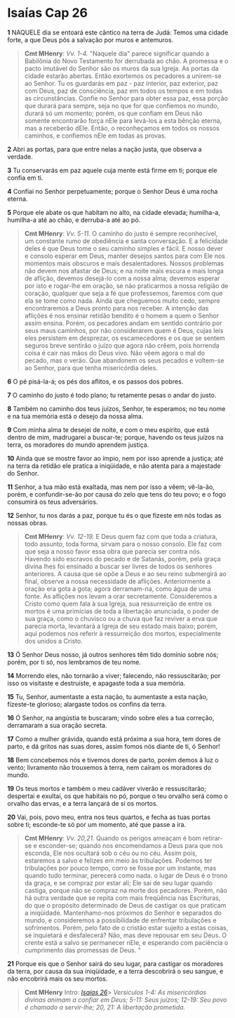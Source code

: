 # Isaías Cap 26

**1** 	NAQUELE dia se entoará este cântico na terra de Judá: Temos uma cidade forte, a que Deus pôs a salvação por muros e antemuros.

> **Cmt MHenry**: *Vv. 1-4.* "Naquele dia" parece significar quando a Babilônia do Novo Testamento for derrubada ao chão. A promessa e o pacto imutável do Senhor são os muros da sua Igreja. As portas da cidade estarão abertas. Então exortemos os pecadores a unirem-se ao Senhor. Tu os guardarás em paz - paz interior, paz exterior, paz com Deus, paz de consciência, paz em todos os tempos e em todas as circunstâncias. Confie no Senhor para obter essa paz, essa porção que durará para sempre, seja no que for que confiemos no mundo, durará só um momento; porém, os que confiam em Deus não somente encontrarão força nEle para levá-los a esta bênção eterna, mas a receberão dEle. Então, o reconheçamos em todos os nossos caminhos, e confiemos nEle em todas as provas.

**2** 	Abri as portas, para que entre nelas a nação justa, que observa a verdade.

**3** 	Tu conservarás em paz aquele cuja mente está firme em ti; porque ele confia em ti.

**4** 	Confiai no Senhor perpetuamente; porque o Senhor Deus é uma rocha eterna.

**5** 	Porque ele abate os que habitam no alto, na cidade elevada; humilha-a, humilha-a até ao chão, e derruba-a até ao pó.

> **Cmt MHenry**: *Vv. 5-11.* O caminho do justo é sempre reconhecível, um constante rumo de obediência e santa conversação. E a felicidade deles é que Deus tome o seu caminho simples e fácil. E nosso dever e consolo esperar em Deus, manter desejos santos para com Ele nos momentos mais obscuros e mais desalentadores. Nossos problemas não devem nos afastar de Deus; e na noite mais escura e mais longa de aflição, devemos desejá-lo com a nossa alma; devemos esperar por isto e rogar-lhe em oração, se não praticarmos a nossa religião de coração, qualquer que seja a fé que professemos, faremos com que ela se tome como nada. Ainda que cheguemos muito cedo, sempre encontraremos a Deus pronto para nos receber. A intenção das aflições é nos ensinar retidão bendito é o homem a quem o Senhor assim ensina. Porém, os pecadores andam em sentido contrário por seus maus caminhos, por não considerarem quem é Deus, cujas leis eles persistem em desprezar, os escamecedores e os que se sentem seguros breve sentirão o juízo que agora não crêem, pois horrenda coisa é cair nas mãos do Deus vivo. Não vêem agora o mal do pecado, mas o verão. Que abandonem os seus pecados e voltem-se ao Senhor, para que tenha misericórdia deles.

**6** 	O pé pisá-la-á; os pés dos aflitos, e os passos dos pobres.

**7** 	O caminho do justo é todo plano; tu retamente pesas o andar do justo.

**8** 	Também no caminho dos teus juízos, Senhor, te esperamos; no teu nome e na tua memória está o desejo da nossa alma.

**9** 	Com minha alma te desejei de noite, e com o meu espírito, que está dentro de mim, madrugarei a buscar-te; porque, havendo os teus juízos na terra, os moradores do mundo aprendem justiça.

**10** 	Ainda que se mostre favor ao ímpio, nem por isso aprende a justiça; até na terra da retidão ele pratica a iniqüidade, e não atenta para a majestade do Senhor.

**11** 	Senhor, a tua mão está exaltada, mas nem por isso a vêem; vê-la-ão, porém, e confundir-se-ão por causa do zelo que tens do teu povo; e o fogo consumirá os teus adversários.

**12** 	Senhor, tu nos darás a paz, porque tu és o que fizeste em nós todas as nossas obras.

> **Cmt MHenry**: *Vv. 12-19.* E Deus quem faz com que toda a criatura, todo assunto, toda forma, sirvam para o nosso consolo. Ele faz com que seja a nosso favor essa obra que parecia ser contra nós. Havendo sido escravos do pecado e de Satanás, porém, pela graça divina lhes foi ensinado a buscar ser livres de todos os senhores anteriores. A causa que se opõe a Deus e ao seu reino submergirá ao final, observe a nossa necessidade de aflições. Anteriormente a oração era gota a gota; agora derramam-na, como água de uma fonte. As aflições nos levam a orar secretamente. Consideremos a Cristo como quem fala à sua Igreja, sua ressurreição de entre os mortos é uma primícias de toda a libertação anunciada, o poder de sua graça, como o chuvisco ou a chuva que faz reviver a erva que parecia morta, levantará a Igreja de seu estado mais baixo; porém, aqui podemos nos referir à ressurreição dos mortos, especialmente dos unidos a Cristo.

**13** 	Ó Senhor Deus nosso, já outros senhores têm tido domínio sobre nós; porém, por ti só, nos lembramos de teu nome.

**14** 	Morrendo eles, não tornarão a viver; falecendo, não ressuscitarão; por isso os visitaste e destruíste, e apagaste toda a sua memória.

**15** 	Tu, Senhor, aumentaste a esta nação, tu aumentaste a esta nação, fizeste-te glorioso; alargaste todos os confins da terra.

**16** 	Ó Senhor, na angústia te buscaram; vindo sobre eles a tua correção, derramaram a sua oração secreta.

**17** 	Como a mulher grávida, quando está próxima a sua hora, tem dores de parto, e dá gritos nas suas dores, assim fomos nós diante de ti, ó Senhor!

**18** 	Bem concebemos nós e tivemos dores de parto, porém demos à luz o vento; livramento não trouxemos à terra, nem caíram os moradores do mundo.

**19** 	Os teus mortos e também o meu cadáver viverão e ressuscitarão; despertai e exultai, os que habitais no pó, porque o teu orvalho será como o orvalho das ervas, e a terra lançará de si os mortos.

**20** 	Vai, pois, povo meu, entra nos teus quartos, e fecha as tuas portas sobre ti; esconde-te só por um momento, até que passe a ira.

> **Cmt MHenry**: *Vv. 20,21.* Quando os perigos ameaçam é bom retirar-se e esconder-se; quando nos encomendamos a Deus para que nos esconda, Ele nos ocultará sob o céu ou no céu. Assim pois, estaremos a salvo e felizes em meio às tribulações. Podemos ter tribulações por pouco tempo, corro se fosse por um instante, mas quando tudo terminar, perecerá como nada. o lugar de Deus é o trono da graça, e se compraz por estar ali; Ele sai de seu lugar quando castiga, porque não se compraz na morte dos pecadores. Porém, não há outra verdade que se repita com mais freqüência nas Escrituras, do que o propósito determinado de Deus de castigar os que praticam a iniqüidade. Mantenhamo-nos próximos do Senhor e separados do mundo, e consideremos a possibilidade de enfrentar tribulações e sofrimentos. Porém, pelo fato de o cristão estar sujeito a estas coisas, se inquietará e desfalecerá? Não, mas deve repousar em seu Deus. O crente está a salvo se permanecer nEle, e esperando com paciência o cumprimento das promessas de Deus. "

**21** 	Porque eis que o Senhor sairá do seu lugar, para castigar os moradores da terra, por causa da sua iniqüidade, e a terra descobrirá o seu sangue, e não encobrirá mais os seu mortos.


> **Cmt MHenry** Intro: *[Isaías 26](../23A-Is/26.md#0)*> *Versículos 1-4: As misericórdias divinas animam a confiar em Deus; 5-11: Seus juízos; 12-19: Seu povo é chamado a servir-lhe; 20, 21: A libertação prometida.*